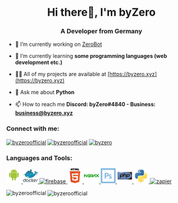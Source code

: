 <h1 align="center">Hi there👋, I'm byZero</h1>
<h3 align="center">A Developer from Germany</h3>

- 🔭 I’m currently working on [ZeroBot](https://zerobot.ml)

- 🌱 I’m currently learning **some programming languages (web development etc.)**

- 👨‍💻 All of my projects are available at [https://byzero.xyz](https://byzero.xyz)

- 💬 Ask me about **Python**

- 📫 How to reach me **Discord: byZero#4840 - Business: business@byzero.xyz**

<h3 align="left">Connect with me:</h3>
<p align="left">
<a href="https://twitter.com/byzeroofficial" target="blank"><img align="center" src="https://raw.githubusercontent.com/rahuldkjain/github-profile-readme-generator/master/src/images/icons/Social/twitter.svg" alt="byzeroofficial" height="30" width="40" /></a>
<a href="https://instagram.com/byzeroofficial" target="blank"><img align="center" src="https://raw.githubusercontent.com/rahuldkjain/github-profile-readme-generator/master/src/images/icons/Social/instagram.svg" alt="byzeroofficial" height="30" width="40" /></a>
<a href="https://www.youtube.com/c/byZeroYT" target="blank"><img align="center" src="https://raw.githubusercontent.com/rahuldkjain/github-profile-readme-generator/master/src/images/icons/Social/youtube.svg" alt="byzero" height="30" width="40" /></a>
</p>

<h3 align="left">Languages and Tools:</h3>
<p align="left"> <a href="https://developer.android.com" target="_blank"> <img src="https://raw.githubusercontent.com/devicons/devicon/master/icons/android/android-original-wordmark.svg" alt="android" width="40" height="40"/> </a> <a href="https://www.docker.com/" target="_blank"> <img src="https://raw.githubusercontent.com/devicons/devicon/master/icons/docker/docker-original-wordmark.svg" alt="docker" width="40" height="40"/> </a> <a href="https://firebase.google.com/" target="_blank"> <img src="https://www.vectorlogo.zone/logos/firebase/firebase-icon.svg" alt="firebase" width="40" height="40"/> </a> <a href="https://www.w3.org/html/" target="_blank"> <img src="https://raw.githubusercontent.com/devicons/devicon/master/icons/html5/html5-original-wordmark.svg" alt="html5" width="40" height="40"/> </a> <a href="https://www.nginx.com" target="_blank"> <img src="https://raw.githubusercontent.com/devicons/devicon/master/icons/nginx/nginx-original.svg" alt="nginx" width="40" height="40"/> </a> <a href="https://www.photoshop.com/en" target="_blank"> <img src="https://raw.githubusercontent.com/devicons/devicon/master/icons/photoshop/photoshop-line.svg" alt="photoshop" width="40" height="40"/> </a> <a href="https://www.php.net" target="_blank"> <img src="https://raw.githubusercontent.com/devicons/devicon/master/icons/php/php-original.svg" alt="php" width="40" height="40"/> </a> <a href="https://www.python.org" target="_blank"> <img src="https://raw.githubusercontent.com/devicons/devicon/master/icons/python/python-original.svg" alt="python" width="40" height="40"/> </a> <a href="https://zapier.com" target="_blank"> <img src="https://www.vectorlogo.zone/logos/zapier/zapier-icon.svg" alt="zapier" width="40" height="40"/> </a> </p>

<p><img align="left" src="https://github-readme-stats.vercel.app/api/top-langs?username=byzeroofficial&show_icons=true&locale=en&layout=compact" alt="byzeroofficial" /></p>

<p>&nbsp;<img align="center" src="https://github-readme-stats.vercel.app/api?username=byzeroofficial&show_icons=true&locale=en" alt="byzeroofficial" /></p>

